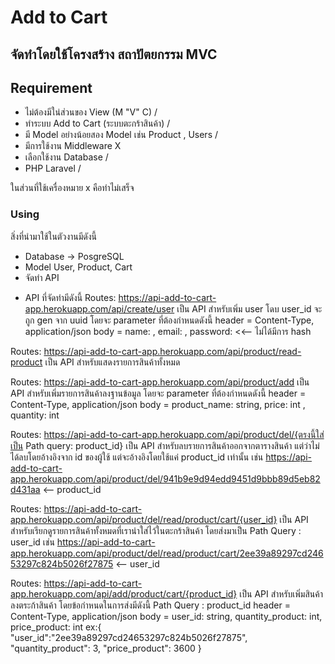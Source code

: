 # Add to Cart

## จัดทำโดยใช้โครงสร้าง สถาปัตยกรรม MVC 

## Requirement
- ไม่ต้องมีใน่ส่วนของ View (M "V" C)                  /
- ทำระบบ Add to Cart (ระบบตะกร้าสินค้า)             /
- มี Model อย่างน้อยสอง Model เช่น Product , Users  /
- มีการใช้งาน Middleware                          X
- เลือกใช้งาน Database                            /
- PHP Laravel                                  /

ในส่วนที่ใช้เครื่องหมาย x คือทำไม่เสร็จ 

### Using
สิ่งที่นำมาใช้ในตัวงานมีดังนี้
- Database -> PosgreSQL
- Model User, Product, Cart
- จัดทำ API

* API ที่จัดทำมีดังนี้
Routes: https://api-add-to-cart-app.herokuapp.com/api/create/user
เป็น API สำหรับเพิ่ม user โดบ user_id จะถูก gen จาก uuid โดยจะ parameter ที่ต้องกำหนดดังนี้
header = Content-Type, application/json
body = name: <yourname>, email: <youremail>, password:<yourpass> <<-- ไม่ได้มีการ hash

Routes: https://api-add-to-cart-app.herokuapp.com/api/product/read-product
เป็น API สำหรับแสดงรายการสินค้าทั้งหมด

Routes: https://api-add-to-cart-app.herokuapp.com/api/product/add
เป็น API สำหรับเพิ่มรายการสินค้าลงฐานข้อมูล โดยจะ parameter ที่ต้องกำหนดดังนี้
header = Content-Type, application/json
body = product_name: string, price: int , quantity: int

Routes: https://api-add-to-cart-app.herokuapp.com/api/product/del/{ตรงนี้ใส่เป็น Path query: product_id}
เป็น API สำหรับลบรายการสินค้าออกจากตารางสินค้า แต่ว่าไม่ได้ลบโดยอ้างอิงจาก id ของผู้ใช้ แต่จะอ้างอิงโดยใช้แค่ product_id เท่านั้น เช่น
        https://api-add-to-cart-app.herokuapp.com/api/product/del/941b9e9d94edd9451d9bbb89d5eb82d431aa  <-- product_id
                                                                                                            
Routes: https://api-add-to-cart-app.herokuapp.com/api/product/del/read/product/cart/{user_id}
เป็น API สำหรับเรียกดูรายการสินค้าทั้งหมดที่เรานำใส่ไว้ในตะกร้าสินค้า โดยส่งมาเป็น Path Query : user_id เช่น
        https://api-add-to-cart-app.herokuapp.com/api/product/del/read/product/cart/2ee39a89297cd24653297c824b5026f27875 <-- user_id

Routes: https://api-add-to-cart-app.herokuapp.com/api/add/product/cart/{product_id}
เป็น API สำหรับเพิ่มสินค้าลงตระก้าสินค้า โดยข้อกำหนดในการส่งมีดังนี้
Path Query : product_id
header = Content-Type, application/json
body = user_id: string, quantity_product: int, price_product: int
ex:{
    "user_id":"2ee39a89297cd24653297c824b5026f27875",
    "quantity_product": 3,
    "price_product": 3600
}

 

